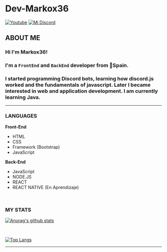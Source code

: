 # Dev-Markox36
[![Youtube](https://img.shields.io/youtube/channel/subscribers/UCbdd2TLVH7DZ28Dap3a-E3A?style=for-the-badge)](https://www.youtube.com/channel/UCbdd2TLVH7DZ28Dap3a-E3A)
[![Mi Discord](https://img.shields.io/discord/564535543124328459?color=7289da&logo=discord&style=for-the-badge)](https://discord.gg/A8U2mn2dTB)

## ABOUT ME

### Hi I'm Markox36!
### I'm a `FrontEnd` and `BackEnd` developer from 📍Spain.
### I started programming Discord bots, learning how discord.js worked and the fundamentals of javascript. Later I became interested in web and application development. I am currently learning Java.  

---

### LANGUAGES

**Front-End**
- HTML
- CSS
- Framework (Bootstrap)
- JavaScript

**Back-End**
- JavaScript
- NODE.JS
- REACT
- REACT NATIVE (En Aprendizaje)

<br />

### MY STATS

[![Anurag's github stats](https://github-readme-stats.vercel.app/api?username=Dev-Markox36&count_private=true&theme=dark&locale=es&include_all_commits=true&show_icons=true&hide=prs,contribs)](https://github.com/Dev-Markox36)

<br />

[![Top Langs](https://github-readme-stats.vercel.app/api/top-langs/?username=Dev-Markox36&theme=dark&layout=compact)](https://github.com/Dev-Markox36)

---
